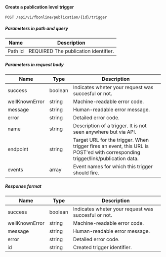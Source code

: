 #### Create a publication level trigger
`POST /api/v1/fbonline/publication/{id}/trigger`

##### Parameters in path and query
|Name|Description|
|-|-|
|<Badge>Path</Badge> id|<Badge>REQUIRED</Badge> The publication identifier.|
##### Parameters in request body
|Name|Type|Description|
|-|-|-|
|success|boolean|Indicates wheter your request was succesful or not.|
|wellKnownError|string|Machine-readable error code.|
|message|string|Human-readable error message.|
|error|string|Detailed error code.|
|name|string|Description of a trigger. It is not seen anywhere but via API.|
|endpoint|string|Target URL for the trigger. When trigger fires an event, this URL is POST'ed with corresponding trigger/link/publication data.|
|events|array|Event names for which this trigger should fire.|
##### Response format
|Name|Type|Description|
|-|-|-|
|success|boolean|Indicates wheter your request was succesful or not.|
|wellKnownError|string|Machine-readable error code.|
|message|string|Human-readable error message.|
|error|string|Detailed error code.|
|id|string|Created trigger identifier.|
